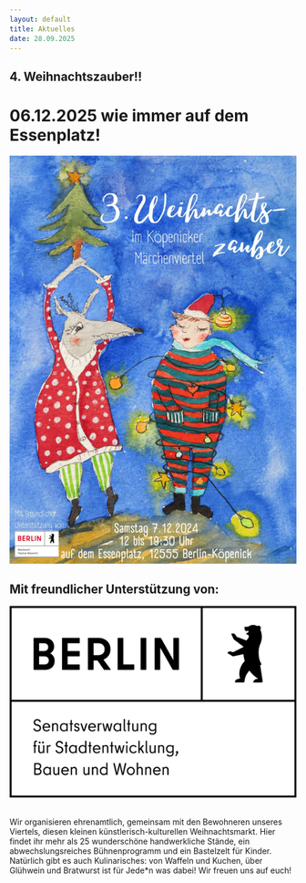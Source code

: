 ```yaml
---
layout: default
title: Aktuelles
date: 28.09.2025
---
```

## 4. Weihnachtszauber!!
# 06.12.2025 wie immer auf dem Essenplatz!

<section>
  <div class="box alt">
    <div class="row gtr-uniform">
      <div class="col-12"><span class="image fit"><img src="images/weihnachtsmarkt-24.jpg" alt="" /></span></div>
    </div>
  </div>
</section>

## Mit freundlicher Unterstützung von:

<section>
  <div class="box alt">
    <div class="row gtr-uniform">
      <div class="col-3"><span class="image fit"><img src="images/B_SEN_SBW_Logo_DE_V_P_1C.png" alt="" /></span></div>
      <div class="col-12"><span class="image fit"><img src="images/buehnenprogramm2024.png" alt="" /></span></div>
    </div>
  </div>
</section>

 Wir organisieren ehrenamtlich, gemeinsam mit den Bewohneren unseres Viertels, diesen kleinen künstlerisch-kulturellen Weihnachtsmarkt. 
 Hier findet ihr mehr als 25 wunderschöne handwerkliche Stände, ein abwechslungsreiches Bühnenprogramm und ein Bastelzelt für Kinder.
 Natürlich gibt es auch Kulinarisches: von Waffeln und Kuchen, über Glühwein und Bratwurst ist für Jede*n was dabei!
 Wir freuen uns auf euch!



